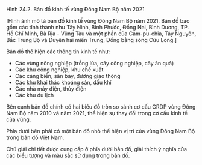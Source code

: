 Hình 24.2. Bản đồ kinh tế vùng Đông Nam Bộ năm 2021

[Hình ảnh mô tả bản đồ kinh tế vùng Đông Nam Bộ năm 2021. Bản đồ bao gồm các tỉnh thành như Tây Ninh, Bình Phước, Đồng Nai, Bình Dương, TP. Hồ Chí Minh, Bà Rịa - Vũng Tàu và một phần của Cam-pu-chia, Tây Nguyên, Bắc Trung Bộ và Duyên hải miền Trung, Đồng bằng sông Cửu Long.]

Bản đồ thể hiện các thông tin kinh tế như:
- Các vùng nông nghiệp (trồng lúa, cây công nghiệp, cây ăn quả)
- Các khu công nghiệp, khu chế xuất
- Các cảng biển, sân bay, đường giao thông
- Các khu khai thác khoáng sản, dầu khí
- Các nhà máy điện, thủy điện
- Các khu du lịch

Bên cạnh bản đồ chính có hai biểu đồ tròn so sánh cơ cấu GRDP vùng Đông Nam Bộ năm 2010 và năm 2021, thể hiện sự thay đổi trong cơ cấu kinh tế của vùng.

Phía dưới bên phải có một bản đồ nhỏ thể hiện vị trí của vùng Đông Nam Bộ trong bản đồ Việt Nam.

Chú giải chi tiết được cung cấp ở phía dưới bản đồ, giải thích ý nghĩa của các biểu tượng và màu sắc sử dụng trong bản đồ.